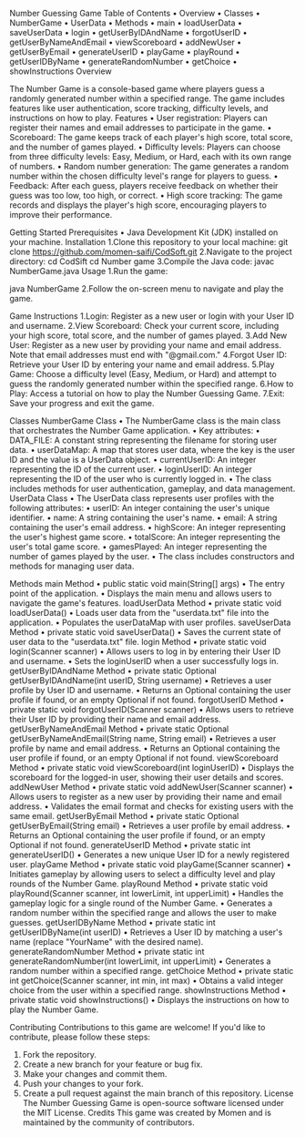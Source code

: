 Number Guessing Game 
Table of Contents
	• Overview
	• Classes
		• NumberGame
		• UserData
		• Methods
		• main
		• loadUserData
		• saveUserData
		• login
		• getUserByIDAndName
		• forgotUserID
		• getUserByNameAndEmail
		• viewScoreboard
		• addNewUser
		• getUserByEmail
		• generateUserID
		• playGame
		• playRound
		• getUserIDByName
		• generateRandomNumber
		• getChoice
		• showInstructions
Overview

The Number Game is a console-based game where players guess a randomly generated number within a specified range. The game includes features like user authentication, score tracking, difficulty levels, and instructions on how to play.
Features
	• User registration: Players can register their names and email addresses to participate in the game.
	• Scoreboard: The game keeps track of each player's high score, total score, and the number of games played.
	• Difficulty levels: Players can choose from three difficulty levels: Easy, Medium, or Hard, each with its own range of numbers.
	• Random number generation: The game generates a random number within the chosen difficulty level's range for players to guess.
	• Feedback: After each guess, players receive feedback on whether their guess was too low, too high, or correct.
	• High score tracking: The game records and displays the player's high score, encouraging players to improve their performance.

Getting Started
Prerequisites
 • Java Development Kit (JDK) installed on your machine.
Installation
1.Clone this repository to your local machine:
	git clone https://github.com/momen-saifi/CodSoft.git 
2.Navigate to the project directory:
	cd CodSift
	cd Number game 
3.Compile the Java code:
	javac NumberGame.java 
Usage
 1.Run the game:

java NumberGame 
2.Follow the on-screen menu to navigate and play the game.

Game Instructions
1.Login: Register as a new user or login with your User ID and username.
2.View Scoreboard: Check your current score, including your high score, total score, and the number of games played.
3.Add New User: Register as a new user by providing your name and email address. Note that email addresses must end with "@gmail.com."
4.Forgot User ID: Retrieve your User ID by entering your name and email address.
5.Play Game: Choose a difficulty level (Easy, Medium, or Hard) and attempt to guess the randomly generated number within the specified range.
6.How to Play: Access a tutorial on how to play the Number Guessing Game.
7.Exit: Save your progress and exit the game.

Classes
NumberGame Class
•	The NumberGame class is the main class that orchestrates the Number Game application.
•	Key attributes:
•	DATA_FILE: A constant string representing the filename for storing user data.
•	userDataMap: A map that stores user data, where the key is the user ID and the value is a UserData object.
•	currentUserID: An integer representing the ID of the current user.
•	loginUserID: An integer representing the ID of the user who is currently logged in.
•	The class includes methods for user authentication, gameplay, and data management.
UserData Class
•	The UserData class represents user profiles with the following attributes:
•	userID: An integer containing the user's unique identifier.
•	name: A string containing the user's name.
•	email: A string containing the user's email address.
•	highScore: An integer representing the user's highest game score.
•	totalScore: An integer representing the user's total game score.
•	gamesPlayed: An integer representing the number of games played by the user.
•	The class includes constructors and methods for managing user data.

Methods
main Method
•	public static void main(String[] args)
•	The entry point of the application.
•	Displays the main menu and allows users to navigate the game's features.
loadUserData Method
•	private static void loadUserData()
•	Loads user data from the "userdata.txt" file into the application.
•	Populates the userDataMap with user profiles.
saveUserData Method
•	private static void saveUserData()
•	Saves the current state of user data to the "userdata.txt" file.
login Method
•	private static void login(Scanner scanner)
•	Allows users to log in by entering their User ID and username.
•	Sets the loginUserID when a user successfully logs in.
getUserByIDAndName Method
•	private static Optional<UserData> getUserByIDAndName(int userID, String username)
•	Retrieves a user profile by User ID and username.
•	Returns an Optional containing the user profile if found, or an empty Optional if not found.
forgotUserID Method
•	private static void forgotUserID(Scanner scanner)
•	Allows users to retrieve their User ID by providing their name and email address.
getUserByNameAndEmail Method
•	private static Optional<UserData> getUserByNameAndEmail(String name, String email)
•	Retrieves a user profile by name and email address.
•	Returns an Optional containing the user profile if found, or an empty Optional if not found.
viewScoreboard Method
•	private static void viewScoreboard(int loginUserID)
•	Displays the scoreboard for the logged-in user, showing their user details and scores.
addNewUser Method
•	private static void addNewUser(Scanner scanner)
•	Allows users to register as a new user by providing their name and email address.
•	Validates the email format and checks for existing users with the same email.
getUserByEmail Method
•	private static Optional<UserData> getUserByEmail(String email)
•	Retrieves a user profile by email address.
•	Returns an Optional containing the user profile if found, or an empty Optional if not found.
generateUserID Method
•	private static int generateUserID()
•	Generates a new unique User ID for a newly registered user.
playGame Method
•	private static void playGame(Scanner scanner)
•	Initiates gameplay by allowing users to select a difficulty level and play rounds of the Number Game.
playRound Method
•	private static void playRound(Scanner scanner, int lowerLimit, int upperLimit)
•	Handles the gameplay logic for a single round of the Number Game.
•	Generates a random number within the specified range and allows the user to make guesses.
getUserIDByName Method
•	private static int getUserIDByName(int userID)
•	Retrieves a User ID by matching a user's name (replace "YourName" with the desired name).
generateRandomNumber Method
•	private static int generateRandomNumber(int lowerLimit, int upperLimit)
•	Generates a random number within a specified range.
getChoice Method
•	private static int getChoice(Scanner scanner, int min, int max)
•	Obtains a valid integer choice from the user within a specified range.
showInstructions Method
•	private static void showInstructions()
•	Displays the instructions on how to play the Number Game.


Contributing
Contributions to this game are welcome! If you'd like to contribute, please follow these steps:
1.	Fork the repository.
2.	Create a new branch for your feature or bug fix.
3.	Make your changes and commit them.
4.	Push your changes to your fork.
5.	Create a pull request against the main branch of this repository.
License
The Number Guessing Game is open-source software licensed under the MIT License.
Credits
This game was created by Momen and is maintained by the community of contributors.

